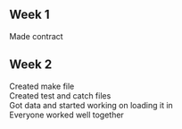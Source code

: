 ## Week 1

Made contract


## Week 2

Created make file  
Created test and catch files  
Got data and started working on loading it in  
Everyone worked well together  
